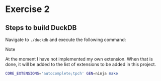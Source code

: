 # Exercise 2

## Steps to build DuckDB

Navigate to `./duckdb` and execute the following command:

> [!NOTE]
> At the moment I have not implemented my own extension. When that is done, it will be added to the list of extensions to be added in this project.

```bash
CORE_EXTENSIONS='autocomplete;tpch' GEN=ninja make
```
